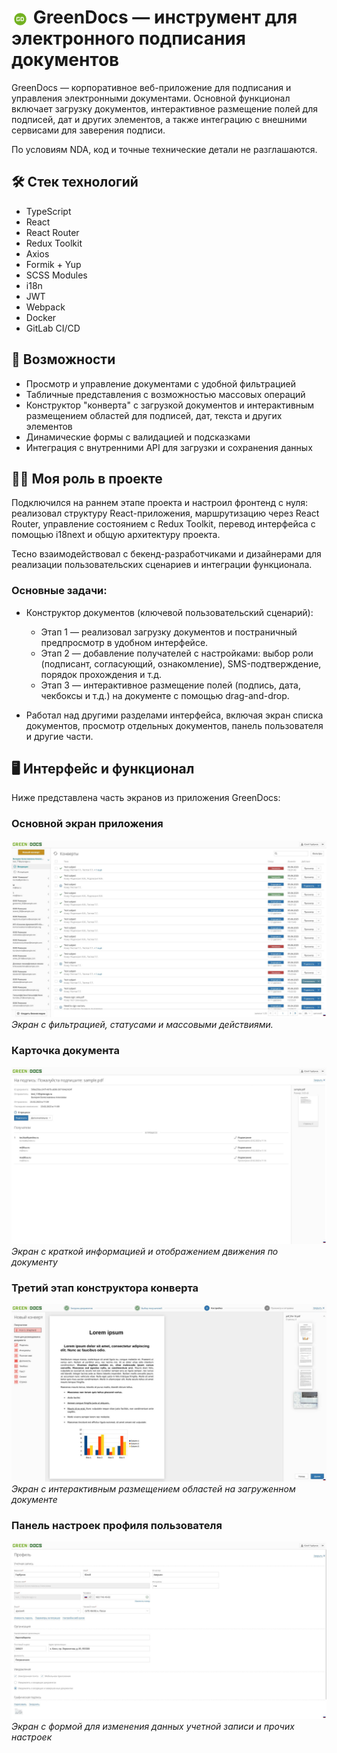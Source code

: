 # <img src='./public/assets/icon.svg' style='height:1em; vertical-align:middle;'> GreenDocs — инструмент для электронного подписания документов

GreenDocs — корпоративное веб-приложение для подписания и управления электронными документами. Основной функционал включает загрузку документов, интерактивное размещение полей для подписей, дат и других элементов, а также интеграцию с внешними сервисами для заверения подписи.

По условиям NDA, код и точные технические детали не разглашаются.

## 🛠 Стек технологий

- TypeScript
- React
- React Router
- Redux Toolkit
- Axios
- Formik + Yup
- SCSS Modules
- i18n
- JWT
- Webpack
- Docker
- GitLab CI/CD

## 🧩 Возможности

- Просмотр и управление документами с удобной фильтрацией
- Табличные представления с возможностью массовых операций
- Конструктор "конверта" с загрузкой документов и интерактивным размещением областей для подписей, дат, текста и других элементов
- Динамические формы с валидацией и подсказками
- Интеграция с внутренними API для загрузки и сохранения данных

## 👨‍💻 Моя роль в проекте

Подключился на раннем этапе проекта и настроил фронтенд с нуля: реализовал структуру React-приложения, маршрутизацию через React Router, управление состоянием с Redux Toolkit, перевод интерфейса с помощью i18next и общую архитектуру проекта.

Тесно взаимодействовал с бекенд-разработчиками и дизайнерами для реализации пользовательских сценариев и интеграции функционала.
### Основные задачи:

- Конструктор документов (ключевой пользовательский сценарий):
  
  - Этап 1 — реализовал загрузку документов и постраничный предпросмотр в удобном интерфейсе.
  - Этап 2 — добавление получателей с настройками: выбор роли (подписант, согласующий, ознакомление), SMS-подтверждение, порядок прохождения и т.д.
  - Этап 3 — интерактивное размещение полей (подпись, дата, чекбоксы и т.д.) на документе с помощью drag-and-drop.

- Работал над другими разделами интерфейса, включая экран списка документов, просмотр отдельных документов, панель пользователя и другие части.

## 🖥️ Интерфейс и функционал

Ниже представлена часть экранов из приложения GreenDocs:

### Основной экран приложения

![Основной экран приложения](./public/assets/main_dashboard.jpg)
_Экран с фильтрацией, статусами и массовыми действиями._

### Карточка документа

![Карточка документа](./public/assets/document_view.jpg)
_Экран с краткой информацией и отображением движения по документу_

### Третий этап конструктора конверта

![Третий этап конструктора конверта](./public/assets/constructor_step3.jpg)
_Экран с интерактивным размещением областей на загруженном документе_

### Панель настроек профиля пользователя

![Панель настроек пользователя](./public/assets/user_settings.jpg)
_Экран с формой для изменения данных учетной записи и прочих настроек_
